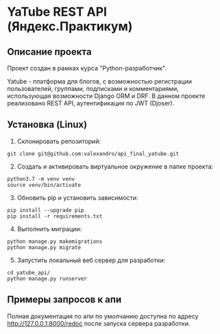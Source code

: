 # YaTube REST API (Яндекс.Практикум)
## Описание проекта
Проект создан в рамках курса "Python-разработчик".

Yatube - платформа для блогов, с возможностью регистрации пользователей, группами, подписками и комментариями, использующая возможности Django ORM и DRF. В данном проекте реализовано REST API, аутентификация по JWT (Djoser).
## Установка (Linux)
1. Склонировать репозиторий:
```
git clone git@github.com:valexandro/api_final_yatube.git
```
2. Создать и активировать виртуальное окружение в папке проекта:
```
python3.7 -m venv venv
source venv/bin/activate
```
3. Обновить pip и установить зависимости:
```
pip install --upgrade pip
pip install -r requirements.txt
```
4. Выполнить миграции:
```
python manage.py makemigrations
python manage.py migrate
```
5. Запустить локальный веб сервер для разработки:
```
cd yatube_api/
python manage.py runserver
```
## Примеры запросов к апи
Полная документация по апи по умолчанию доступна по адресу http://127.0.0.1:8000/redoc после запуска сервера разработки.